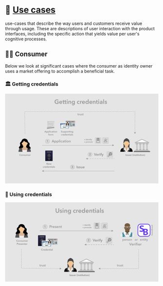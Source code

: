 # 💪 [Use cases](../../meta/README.md#use-cases)

use-cases that describe the way users and customers receive value through usage. These are descriptions of user interaction with the product interfaces, including the specific action that yields value per user's cognitive processes.

## 👩🏻 Consumer

Below we look at significant cases where the consumer as identity owner uses a market offering to accomplish a beneficial task.

### 🏛 Getting credentials

![Getting credentials][get-credentials]

[get-credentials]: images/get-credentials.png

### 🛂 Using credentials

![Using credentials][use-credentials]

[use-credentials]: images/use-credentials.png
